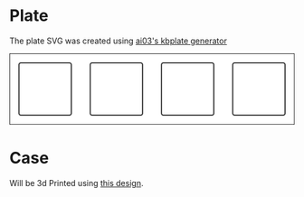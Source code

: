 # Plate
The plate SVG was created using [ai03's kbplate generator](https://kbplate.ai03.com/)

![./4_key_plate.svg](./4_key_plate.svg)

# Case

Will be 3d Printed using [this design](https://www.thingiverse.com/thing:4506243).
